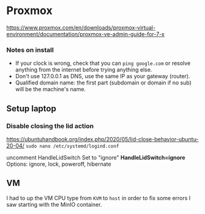 # Proxmox
https://www.proxmox.com/en/downloads/proxmox-virtual-environment/documentation/proxmox-ve-admin-guide-for-7-x

### Notes on install
- If your clock is wrong, check that you can `ping google.com` or resolve anything from the internet before trying anything else.
- Don't use 127.0.0.1 as DNS, use the same IP as your gateway (router).
- Qualified domain name: the first part (subdomain or domain if no sub) will be the machine's name.

## Setup laptop
### Disable closing the lid action
https://ubuntuhandbook.org/index.php/2020/05/lid-close-behavior-ubuntu-20-04/
`sudo nano /etc/systemd/logind.conf`

uncomment HandleLidSwitch
Set to "ignore" **HandleLidSwitch=ignore**
Options: ignore, lock, poweroff, hibernate


## VM
I had to up the VM CPU type from `KVM` to `host` in order to fix some errors I saw starting with the MinIO container.
